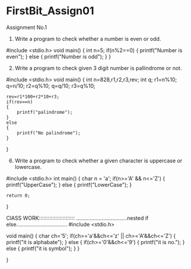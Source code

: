 # FirstBit_Assign01
Assignment No.1
1. Write a program to check whether a number is even or odd.

#include <stdio.h>
void  main() 
{
    int n=5;
    if(n%2==0)
    {
        printf("Number is even");
    }
    else
    {
        printf("Number is odd");
    }
}

2. Write a program to check given 3 digit number is pallindrome or not.

#include <stdio.h>
void  main() 
{
    int n=828,r1,r2,r3,rev;
    int q;
    r1=n%10;
    q=n/10;
    r2=q%10;
    q=q/10;
    r3=q%10;
    
    rev=r1*100+r2*10+r3;
    if(rev==n)
    {
        printf("palindrome");
    }
    else
    {
        printf("No palindrome");
    }
}

6. Write a program to check whether a given character is uppercase or lowercase.

#include <stdio.h>
int main()
{
	char n = 'a';
	if(n>='A' && n<='Z')
	{
		printf("UpperCase");
	}
	else
	{
		printf("LowerCase");
	}
	
	return 0;
}






ClASS WORK::::::::::::::::::::::::
..................................nested if else..................................
#include <stdio.h>

void main()
{
    char ch='5';
    if(ch>='a'&&ch<='z' || ch>='A'&&ch<='Z')
    {
        printf("it is alphabate");
    }
    else
    {
        if(ch>='0'&&ch<='9')
        {
            printf("it is no.");
        }
        else
        {
            printf("it is symbol");
        }
    }
    
}
